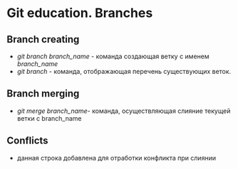 # Git education. Branches

## Branch creating

* *git branch branch_name* - команда создающая ветку с именем *branch_name*
* *git branch* - команда, отображающая перечень существующих веток.

## Branch merging

*  *git merge branch_name*- команда, осуществляющая слияние текущей ветки с branch_name

## Conflicts

* данная строка добавлена для отработки конфликта при слиянии